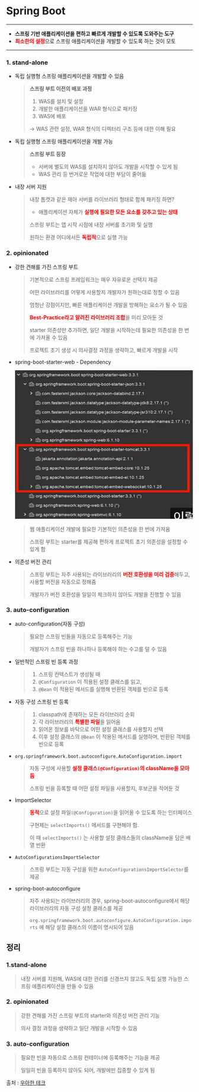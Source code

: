 # **Spring Boot**


---

- **스프링 기반 애플리케이션을 편하고 빠르게 개발할 수 있도록 도와주는 도구**
- <strong style="color:red">최소한의 설정</strong>으로 스프링 애플리케이션을 개발할 수 있도록 하는 것이 모토

---

### 1. **stand-alone**
- 독립 실행형 스프링 애플리케이션을 개발할 수 있음
  > **스프링 부트 이전의 배포 과정**
    > 1. WAS를 설치 및 설정
    > 2. 개발한 애플리케이션을 WAR 형식으로 패키징
    > 3. WAS에 배포
    > 
  > -> WAS 관련 설정, WAR 형식의 디렉터리 구조 등에 대한 이해 필요 

- 독립 실행형 스프링 애플리케이션을 개발 가능
  > **스프링 부트 등장**
  > - 서버에 별도의 WAS를 설치하지 않아도 개발을 시작할 수 있게 됨
  > - WAS 관리 등 번거로운 작업에 대한 부담이 줄어듦
- 내장 서버 지원
  > 내장 톰캣과 같은 재아 서버를 라이브러리 형태로 함께 패키징 하면?
  >- 애플리케이션 자체가 <strong style="color: red">실행에 필요한 모든 요소를 갖추고 있는 상태</strong>
  > 
  > 스프링 부트는 앱 시작 시점에 내장 서버를 초기화 및 실행
  > 
  > 원하는 환경 어디에서든 <strong style="color: red">독립적</strong>으로 실행 가능

### 2. **opinionated**
- 강한 견해를 가진 스프링 부트
    > 기본적으로 스프링 프레임워크는 매우 자유로운 선택지 제공
    >  
    > 어떤 라이브러리를 어떻게 사용할지 개발자가 원하는대로 정할 수 있음
    >
    > 엄청난 강점이지만, 빠른 애플리케이션 개발을 방해하는 요소가 될 수 있음   
    >
    > <strong style="color: red">Best-Practice라고 알려진 라이브러리 조합</strong>을 미리 모아둔 것
    >
    > starter 의존성만 추가하면, 일단 개발을 시작하는데 필요한 의존성을 한 번에 가져올 수 있음
    >
    > 프로젝트 초기 생성 시 의사결정 과정을 생략하고, 빠르게 개발을 시작
    >
- spring-boot-starter-web - Dependency

    <img src="../img/spring_boot1.png" width="500" height="400"/>

    > 웹 애플리케이션 개발에 필요한 기본적인 의존성을 한 번에 가져옴
    >
    > 스프링 부트는 starter를 제공해 편하게 프로젝트 초기 의존성을 설정할 수 있게 함
- 의존성 버전 관리
  > 스프링 부트는 자주 사용되는 라이브러리의 <strong style="color: red">버전 호환성을 미리 검증</strong>해두고, 사용할 버전을 자동으로 정해줌
  >
  > 개발자가 버전 호환성을 일일이 체크하지 않아도 개발을 진행할 수 있음   
### 3. **auto-configuration**
- auto-configuration(자동 구성)
    > 필요한 스프링 빈들을 자동으로 등록해주는 기능
    >
    > 개발자가 스프링 빈을 하나하나 등록해야 하는 수고를 덜 수 있음
- 일반적인 스프링 빈 등록 과정
    > 1. 스프링 컨텍스트가 생성될 때
    > 2. `@Configuration` 이 적용된 설정 클래스를 읽고,
    > 3. `@Bean` 이 적용된 메서드를 실행해 반환된 객체를 빈으로 등록
- 자동 구성 스프링 빈 등록
    > 1. classpath에 존재하는 모든 라이브러리 순회
    > 2. 각 라이브러리의 <strong style="color: red">특별한 파일</strong>을 읽어옴 
    > 3. 읽어온 정보를 바탁으로 어떤 설정 클래스를 사용할지 선택
    > 4. 이후 설정 클래스의 `@Bean` 이 적용된 메서드를 실행하며, 반환된 객체를 빈으로 등록
- `org.springframework.boot.autoconfigure.AutoConfiguration.import`
    > 자동 구성에 사용할 <strong style="color: red">설정 클래스`(@Configuration)`의 className을 모아둠</strong>
    >
    > 스프링 빈을 등록할 때 어떤 설정 파일을 사용할지, 후보군을 적어둔 것
- ImportSelector
    > <strong style="color: red">동적</strong>으로 설정 파일`(@Configuration)`을 읽어올 수 있도록 하는 인터페이스
    >
    > 구현체는 `selectImports()` 메서드를 구현해야 함.
    >
    > 이 때 `selectImports()` 는 사용할 설정 클래스들의 className을 담은 배열 반환
- `AutoConfigurationsImportSelector`
    > 스프링 부트는 자동 구성을 위한 `AutoConfigurationsImportSelector`를 제공
- spring-boot-autoconfigure
    > 자주 사용되는 라이브러리의 경우, spring-boot-autoconfigure에서 해당 라이브러리의 자동 구성 설정 클래스를 제공
    >
    > `org.springframework.boot.autoconfigure.AutoConfiguration.imports` 에 해당 설정 클래스의 이름이 명시되어 있음

## **정리**
### 1.stand-alone
> 내장 서버를 지원해, WAS에 대한 관리를 신경쓰지 않고도 독립 실행 가능한 스프링 애플리케이션을 만들 수 있음
>

### 2. opinionated
> 강한 견해를 가진 스프링 부트의 starter와 의존성 버전 관리 기능
> 
> 의사 결정 과정을 생략하고 일단 개발을 시작할 수 있음

### 3. auto-configuration
> 필요한 빈을 자동으로 스프링 컨테이너에 등록해주는 기능을 제공
>
> 일일히 빈을 등록하지 않아도 되어, 개발에만 집중할 수 있게 됨

출처 : [우아한 테크](https://www.youtube.com/watch?v=XRyt-2BOkAI)
